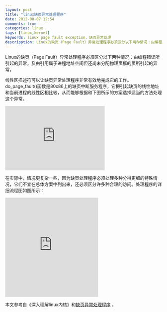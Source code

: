```yaml
---
layout: post
title: "linux缺页异常处理程序"
date: 2012-08-07 12:54
comments: true
categories: linux
tags: [linux,kernel]
keywords: linux page fault exception，缺页异常处理
descripption: Linux的缺页（Page Fault）异常处理程序必须区分以下两种情况：由编程错误所引起的异常，及由引用属于进程地址空间但还尚未分配物理页框的页所引起的异常。
---
```

Linux的缺页（Page Fault）异常处理程序必须区分以下两种情况：由编程错误所引起的异常，及由引用属于进程地址空间但还尚未分配物理页框的页所引起的异常。  

线性区描述符可以让缺页异常处理程序非常有效地完成它的工作。do_page_fault()函数是80x86上的缺页中断服务程序，它把引起缺页的线性地址和当前进程的线性区相比较，从而能够根据和下图所示的方案选择适当的方法处理这个异常。 
<!--more-->
<iframe src="https://skydrive.live.com/embed?cid=1F260DE1061FCF3E&resid=1F260DE1061FCF3E%21159&authkey=ACvRvyPr-3BWicI" width="320" height="207" frameborder="0" scrolling="no"></iframe> 

在实际中，情况更复杂一些，因为缺页处理程序必须处理多种分得更细的特殊情况，它们不宜在总体方案中列出来，还必须区分许多种合理的访问。处理程序的详细流程图如图所示： 

<iframe src="https://skydrive.live.com/embed?cid=1F260DE1061FCF3E&resid=1F260DE1061FCF3E%21160&authkey=AFYUnmLPL0RCxXM" width="299" height="319" frameborder="0" scrolling="no"></iframe> 

 

 

本文参考自《深入理解linux内核》和[缺页异常处理程序](http://blog.csdn.net/yunsongice/article/details/5637671) 。    
